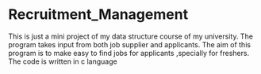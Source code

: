 # Recruitment_Management
This is just a mini project of my data structure course of my university. The program takes input from both job supplier and applicants. The aim of this program is to make easy to find jobs for applicants ,specially for freshers. The code is written in c language

